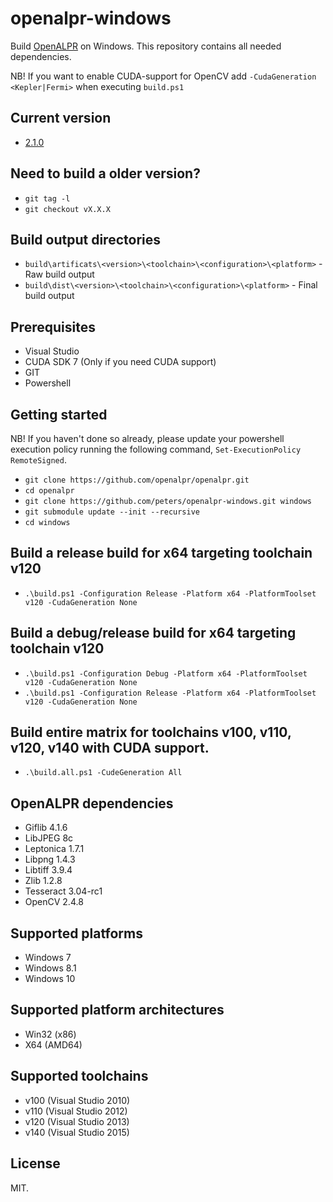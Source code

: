 # openalpr-windows

Build [OpenALPR](https://github.com/openalpr/openalpr) on Windows. This repository contains all needed dependencies.

NB! If you want to enable CUDA-support for OpenCV add `-CudaGeneration <Kepler|Fermi>` when executing `build.ps1`

## Current version
* [2.1.0](https://github.com/openalpr/openalpr/releases/tag/v2.1.0)

## Need to build a older version?
* `git tag -l`
* `git checkout vX.X.X`

## Build output directories
* `build\artificats\<version>\<toolchain>\<configuration>\<platform>` - Raw build output
* `build\dist\<version>\<toolchain>\<configuration>\<platform>` - Final build output

## Prerequisites
* Visual Studio 
* CUDA SDK 7 (Only if you need CUDA support)
* GIT
* Powershell

## Getting started

NB! If you haven't done so already, please update your powershell execution policy
running the following command, `Set-ExecutionPolicy RemoteSigned`.

* `git clone https://github.com/openalpr/openalpr.git`
* `cd openalpr`
* `git clone https://github.com/peters/openalpr-windows.git windows`
* `git submodule update --init --recursive`
* `cd windows`

## Build a release build for x64 targeting toolchain v120
* `.\build.ps1 -Configuration Release -Platform x64 -PlatformToolset v120 -CudaGeneration None`

## Build a debug/release build for x64 targeting toolchain v120
* `.\build.ps1 -Configuration Debug -Platform x64 -PlatformToolset v120 -CudaGeneration None`
* `.\build.ps1 -Configuration Release -Platform x64 -PlatformToolset v120 -CudaGeneration None`

## Build entire matrix for toolchains v100, v110, v120, v140 with CUDA support.
* `.\build.all.ps1 -CudeGeneration All`

## OpenALPR dependencies

* Giflib 4.1.6
* LibJPEG 8c
* Leptonica 1.7.1
* Libpng 1.4.3
* Libtiff 3.9.4
* Zlib 1.2.8
* Tesseract 3.04-rc1
* OpenCV 2.4.8

## Supported platforms

* Windows 7
* Windows 8.1
* Windows 10

## Supported platform architectures

* Win32 (x86)
* X64 (AMD64)

## Supported toolchains

* v100 (Visual Studio 2010)
* v110 (Visual Studio 2012)
* v120 (Visual Studio 2013)
* v140 (Visual Studio 2015)

## License

MIT.
